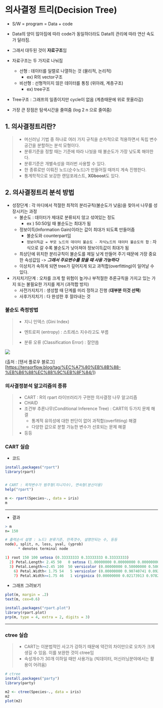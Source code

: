 # 의사결정 트리(Decision Tree)

- S/W = program = Data + code
- Data의 양이 많아짐에 따라 code가 동일하더라도 Data의 관리에 따라 연산 속도가 달라짐. 
- 그래서 대두된 것이 **자료구조**임 
- 자료구조는 두 가지로 나눠짐
  - 선형 : 데이터를 일렬로 나열하는 것 (물리적, 논리적)
    - ex) R의 vector구조
  - 비선형 :  선형적이지 않은 데이터를 통칭 (위아래, 계층구조)
    - ex) tree구조



- Tree구조 : 그래프의 일종이지만 cycle이 없음 (계층때문에 위로 못올라감)
- 가장 큰 장점은 탐색시간을 줄여줌 (log 2 n 으로 줄여줌)



## 1. 의사결정트리란?

> - 머신러닝 기법 중 하나로 여러 가지 규칙을 순차적으로 적용하면서 독립 변수 공간을 분할하는 분석 모형이다.
> - 분류기준을 정할 때는 기준에 따라 나눴을 때 불순도가 가장 낮도록 해야한다.
> - 분류기준은 개별속성을 여러번 사용할 수 있다.
> - 한 종류로만 이뤄진 노드(순수노드)가 만들어질 때까지 계속 진행한다.
> - 통계학적으로 보강한 랜덤포레스트, **XGboost**도 있다.



## 2. 의사결정트리 분석 방법

- 성장단계 : 각 마디에서 적절한 최적의 분리규칙(불순도가 낮음)을 찾아서 나무를 성장시키는 과정 
  - 불순도 : 데이터가 제대로 분류되지 않고 섞여있는 정도
    - ex ) 50:50일 때 불순도는 최대가 됨
  - 정보이득(Information Gain)이라는 값이 최대가 되도록 만들어줌
    - 불순도와 counterpart임 
    - `정보이득값 = 부모 노드의 데이터 불순도 - 자식노드의 데이터 불순도의 합`  : 자식으로 갈 수록 불순도가 낮아져야 정보이득값이 최대가 됨
  - 최상단에 위치한 분리규칙이 불순도를 제일 낮게 만들어 주기 때문에 가장 중요한 속성값임 -> ***그래서 주요변수를 찾을 때 사용 가능하다***
  - 이상치가 속하게 되면 tree가 깊어지게 되고 과적합(overfitting)이 일어날 수 있다.
- 가지치기단계 : 오차를 크게 할 위험이 높거나 부적절한 추론규칙을 가지고 있는 가지 또는 불필요한 가지를 제거 (과적합 방지)
  - 사전가지치기 : 생성할 때 단계를 미리 정하고 진행 (**대부분 이것 선택**)
  - 사후가지치기 : 다 완성한 후 잘라내는 것



### 불순도 측정방법

> - 지니 인덱스 (Gini Index)
> - 엔트로피 (entropy) : 스트레스 지수라고도 부름
>
> - 분류 오류 (Classification Error) : 잘안씀

![](https://tensorflowkorea.files.wordpress.com/2018/03/overview-plot.png)

(출처 : [텐서 플로우 블로그][https://tensorflow.blog/tag/%EC%A7%80%EB%8B%88-%EB%B6%88%EC%88%9C%EB%8F%84/])



### 의사결정분석 알고리즘의 종류

> - CART : R의 rpart 라이브러리가 구현한 의사결정 나무 알고리즘
> - CHAID
> - 조건부 추론나무(Conditional Inference Tree) : CART의  두가지 문제 해결
>   - 통계적 유의성에 대한 판단이 없어 과적합(overfitting) 해결
>   - 다양한 값으로 분할 가능한 변수가 선호되는 문제 해결
> - 등등



### CART 실습

- 코드

~~~R
install.packages("rpart")
library(rpart)


# CART : 목적변수가 범주형(지니지수), 연속형(분산이용)
help("rpart")

m <- rpart(Species~., data = iris)
m
~~~

----

- 결과

~~~R
> m
n= 150 

# 출력순서 설명 : 노드) 분류기준, 만족갯수, 설명안되는 수, 등등
node), split, n, loss, yval, (yprob)
      * denotes terminal node

1) root 150 100 setosa (0.33333333 0.33333333 0.33333333)  
  2) Petal.Length< 2.45 50   0 setosa (1.00000000 0.00000000 0.00000000) *
  3) Petal.Length>=2.45 100  50 versicolor (0.00000000 0.50000000 0.50000000)  
    6) Petal.Width< 1.75 54   5 versicolor (0.00000000 0.90740741 0.09259259) *
    7) Petal.Width>=1.75 46   1 virginica (0.00000000 0.02173913 0.97826087) *
~~~

- 그래프 그려보기

```R
plot(m, margin = .2)
text(m, cex=0.6)

install.packages("rpart.plot")
library(rpart.plot)
prp(m, type = 4, extra = 2, digits = 3)
```

----



### ctree 실습

> - CART는 이분법적인 사고가 강하기 때문에 약간의 차이만으로 오차가 크게 생길 수 있음. 이를 보완한 것이 ctree임
> - 속성개수가 30개 이하일 때만 사용가능 (빅데이터, 머신러닝분야에서는 활용이 어려움)

~~~R
# ctree
install.packages("party")
library(party)

m2 <- ctree(Species~., data = iris)
m2
plot(m2)
~~~

